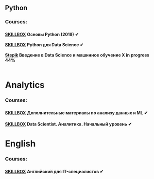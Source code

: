 <h2> Python </h2>

<h3>Courses:<h3>
<h4><a href="https://go.skillbox.ru/education/course/ptyhon-basics-2019">SKILLBOX</a> Основы Python (2019) ✔ <br/>  <br/>
 <a href="https://go.skillbox.ru/education/course/python-for-data-science">SKILLBOX</a> Python для Data Science ✔<br/><br/>
  <a href="https://stepik.org/course/4852/info">Stepik</a> Введение в Data Science и машинное обучение  Х in progress 44%<br/><br/>
 
 

 </h4>
 
 <h1> Analytics </h1>
<h3>Courses:<h3>
 <h4><a href="https://go.skillbox.ru/profession/profession-data-scientist/ds-dop-materials">SKILLBOX</a> Дополнительные материалы по анализу данных и ML ✔
  <h4><a href="https://go.skillbox.ru/profession/profession-data-scientist/data-scientist-1">SKILLBOX</a> Data Scientist. Аналитика. Начальный уровень ✔

 <h1> English </h1>
<h3>Courses:<h3>
 
 
<h4><a href="https://go.skillbox.ru/profession/profession-data-scientist/englishforit">SKILLBOX</a> Английский для IT-специалистов ✔ <br/>  <br/>
 
